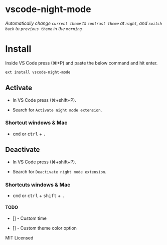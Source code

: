 # vscode-night-mode

*Automatically change `current theme` to `contrast theme` at `night`, and `switch back` to `previous theme` in the `morning`*

# Install

Inside VS Code press (⌘+P) and paste the below command and hit enter.

```bash
ext install vscode-night-mode
```

## Activate

- In VS Code press (⌘+shift+P).

- Search for `Activate night mode extension`.

### Shortcut windows & Mac 

- <kbd>cmd</kbd> or <kbd>ctrl</kbd> + <kbd>.</kbd>

## Deactivate

- In VS Code press (⌘+shift+P).

- Search for `Deactivate night mode extension`.

### Shortcuts windows & Mac 

- <kbd>cmd</kbd> or <kbd>ctrl</kbd> + <kbd>shift</kbd> + <kbd>.</kbd>

#### TODO

- [] - Custom time

- [] - Custom theme color option

MIT Licensed
